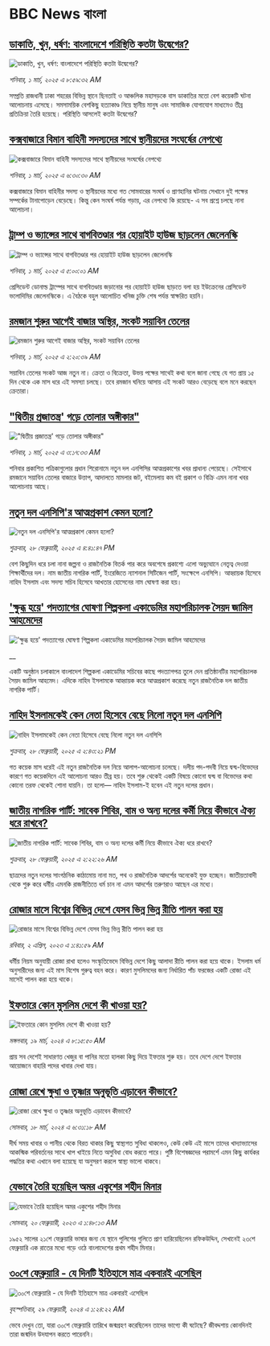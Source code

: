 # BBC News বাংলা## [ডাকাতি, খুন, ধর্ষণ: বাংলাদেশে পরিস্থিতি কতটা উদ্বেগের?](https://www.bbc.com/bengali/articles/clydd41w2wro?at_campaign=githubrss)![ডাকাতি, খুন, ধর্ষণ: বাংলাদেশে পরিস্থিতি কতটা উদ্বেগের?](https://ichef.bbci.co.uk/ace/standard/240/cpsprodpb/38d6/live/34b2f240-f531-11ef-896e-d7e7fb1719a4.jpg)_শনিবার, ১ মার্চ, ২০২৫ এ ৮:৫৯:৩২ AM_সম্প্রতি রাজধানী ঢাকা শহরের বিভিন্ন স্থানে ছিনতাই ও আঞ্চলিক মহাসড়কে বাস ডাকাতির মতো বেশ কয়েকটি ঘটনা আলোচনায় এসেছে। সমসাময়িক বেশকিছু হত্যাকাণ্ড নিয়ে স্থানীয় মানুষ এবং সামাজিক যোগাযোগ মাধ্যমেও তীব্র প্রতিক্রিয়া তৈরি হয়েছে। পরিস্থিতি আসলেই কতটা উদ্বেগের?## [কক্সবাজারে বিমান বাহিনী সদস্যদের সাথে স্থানীয়দের সংঘর্ষের নেপথ্যে](https://www.bbc.com/bengali/articles/c62zzyjz1p3o?at_campaign=githubrss)![কক্সবাজারে বিমান বাহিনী সদস্যদের সাথে স্থানীয়দের সংঘর্ষের নেপথ্যে](https://ichef.bbci.co.uk/ace/standard/240/cpsprodpb/9aeb/live/203f85c0-f5be-11ef-9e61-71ee71f26eb1.png)_শনিবার, ১ মার্চ, ২০২৫ এ ৬:৩০:৩০ AM_কক্সবাজারে বিমান বাহিনীর সদস্য ও স্থানীয়দের মধ্যে গত সোমবারের সংঘর্ষ ও প্রাণহানির ঘটনায় সেখানে দুই পক্ষের সম্পর্কের টানাপোড়েন বেড়েছে। কিন্তু কেন সংঘর্ষ পর্যন্ত গড়ায়, এর নেপথ্যে কি রয়েছে- এ সব প্রশ্নে চলছে নানা আলোচনা।## [ট্রাম্প ও ভ্যান্সের সাথে বাগবিতণ্ডার পর হোয়াইট হাউজ ছাড়লেন জেলেনস্কি](https://www.bbc.com/bengali/articles/c757d3zlpwno?at_campaign=githubrss)![ট্রাম্প ও ভ্যান্সের সাথে বাগবিতণ্ডার পর হোয়াইট হাউজ ছাড়লেন জেলেনস্কি](https://ichef.bbci.co.uk/ace/standard/240/cpsprodpb/644c/live/0602d770-f654-11ef-bf55-99cc7bf43b47.jpg)_শনিবার, ১ মার্চ, ২০২৫ এ ৫:০০:০১ AM_প্রেসিডেন্ট ডোনাল্ড ট্রাম্পের সাথে বাগবিতণ্ডায় জড়ানোর পর হোয়াইট হাউজ ছাড়তে বলা হয় ইউক্রেনের প্রেসিডেন্ট ভলোদিমির জেলেনস্কিকে। এ বৈঠকে বহুল আলোচিত খনিজ চুক্তি শেষ পর্যন্ত স্বাক্ষরিত হয়নি।## [রমজান শুরুর আগেই বাজার অস্থির, সংকট সয়াবিন তেলের](https://www.bbc.com/bengali/articles/c39vvev8334o?at_campaign=githubrss)![রমজান শুরুর আগেই বাজার অস্থির, সংকট সয়াবিন তেলের](https://ichef.bbci.co.uk/ace/standard/240/cpsprodpb/a1b2/live/e2475b10-f5ce-11ef-85ee-0589f92b739a.jpg)_শনিবার, ১ মার্চ, ২০২৫ এ ২:২০:৩৯ AM_সয়াবিন তেলের সংকট আজ নতুন না। ক্রেতা ও বিক্রেতা, উভয় পক্ষের সাথেই কথা বলে জানা গেছে যে গত প্রায় ১৫ দিন থেকে এক মাস ধরে এই সমস্যা চলছে। তবে রমজান ঘনিয়ে আসায় এই সংকট আরও বেড়েছে বলে মনে করছেন ক্রেতারা।## ["দ্বিতীয় প্রজাতন্ত্র' গড়ে তোলার অঙ্গীকার"](https://www.bbc.com/bengali/articles/cgm181nzpxdo?at_campaign=githubrss)!["দ্বিতীয় প্রজাতন্ত্র' গড়ে তোলার অঙ্গীকার"](https://ichef.bbci.co.uk/ace/standard/240/cpsprodpb/12d8/live/cbfd7420-f64b-11ef-977e-11bb9a334d5b.jpg)_শনিবার, ১ মার্চ, ২০২৫ এ ৩:১৭:৩৩ AM_শনিবার প্রকাশিত পত্রিকাগুলোর প্রধান শিরোনামে নতুন দল এনপিসির আত্মপ্রকাশের খবর প্রাধান্য পেয়েছে। সেইসাথে রমজানে সয়াবিন তেলের বাজারে উত্তাপ, আদালতে মামলার জট, বইমেলায় কম বই প্রকাশ ও বিক্রি এমন নানা খবর আলোচনায় আছে।## [নতুন দল এনসিপি'র আত্মপ্রকাশ কেমন হলো?](https://www.bbc.com/bengali/articles/cwyjjygwv1zo?at_campaign=githubrss)![নতুন দল এনসিপি'র আত্মপ্রকাশ কেমন হলো?](https://ichef.bbci.co.uk/ace/standard/240/cpsprodpb/4fbe/live/4d00bbd0-f5ee-11ef-896e-d7e7fb1719a4.jpg)_শুক্রবার, ২৮ ফেব্রুয়ারী, ২০২৫ এ ৪:৪১:৪৭ PM_বেশ কিছুদিন ধরে চলা নানা জল্পনা ও রাজনৈতিক বিতর্ক পার করে অবশেষে প্রকাশ্যে এলো অভ্যুত্থানে নেতৃত্ব দেওয়া শিক্ষার্থীদের দল। নাম জাতীয় নাগরিক পার্টি, ইংরেজিতে ন্যাশনাল সিটিজেন পার্টি, সংক্ষেপে এনসিপি। আহ্বায়ক হিসেবে নাহিদ ইসলাম এবং সদস্য সচিব হিসেবে আখতার হোসেনের নাম ঘোষণা করা হয়।## ['ক্ষুব্ধ হয়ে' পদত্যাগের ঘোষণা শিল্পকলা একাডেমির মহাপরিচালক সৈয়দ জামিল আহমেদের](https://www.bbc.co.uk/bengali/live/c8e7739639pt?at_campaign=githubrss)!['ক্ষুব্ধ হয়ে' পদত্যাগের ঘোষণা শিল্পকলা একাডেমির মহাপরিচালক সৈয়দ জামিল আহমেদের](https://ichef.bbci.co.uk/ace/standard/240/cpsprodpb/a179/live/b666f630-f5ed-11ef-8c03-7dfdbeeb2526.jpg)__একটি অনুষ্ঠান চলাকালে বাংলাদেশ শিল্পকলা একাডেমির সচিবের কাছে পদত্যাগপত্র তুলে দেন প্রতিষ্ঠানটির মহাপরিচালক সৈয়দ জামিল আহমেদ। এদিকে নাহিদ ইসলামকে আহ্বায়ক করে আত্মপ্রকাশ করেছে নতুন রাজনৈতিক দল জাতীয় নাগরিক পার্টি।## [নাহিদ ইসলামকেই কেন নেতা হিসেবে বেছে নিলো নতুন দল এনসিপি](https://www.bbc.com/bengali/articles/c62zzq1p793o?at_campaign=githubrss)![নাহিদ ইসলামকেই কেন নেতা হিসেবে বেছে নিলো নতুন দল এনসিপি](https://ichef.bbci.co.uk/ace/standard/240/cpsprodpb/e1da/live/06892440-f5ed-11ef-86a6-15c2bb2c0119.jpg)_শুক্রবার, ২৮ ফেব্রুয়ারী, ২০২৫ এ ২:৪৩:২১ PM_গত কয়েক মাস ধরেই এই নতুন রাজনৈতিক দল নিয়ে আলাপ-আলোচনা চলেছে। দলীয় পদ-পদবী নিয়ে দ্বন্দ্ব-বিভেদের কারণে গত কয়েকদিনে এই আলোচনা আরও তীব্র হয়। তবে শুরু থেকেই একটি বিষয়ে কোনো দ্বন্দ্ব বা বিভেদের কথা কোনো তরফ থেকেই শোনা যায়নি। তা হলো— নাহিদ ইসলাম-ই হবেন এই নতুন দলের প্রধান।## [জাতীয় নাগরিক পার্টি: সাবেক শিবির, বাম ও অন্য দলের কর্মী নিয়ে কীভাবে ঐক্য ধরে রাখবে?](https://www.bbc.com/bengali/articles/cr7229gxkxjo?at_campaign=githubrss)![জাতীয় নাগরিক পার্টি: সাবেক শিবির, বাম ও অন্য দলের কর্মী নিয়ে কীভাবে ঐক্য ধরে রাখবে?](https://ichef.bbci.co.uk/ace/standard/240/cpsprodpb/dd17/live/14f90280-f510-11ef-896e-d7e7fb1719a4.jpg)_শুক্রবার, ২৮ ফেব্রুয়ারী, ২০২৫ এ ২:২২:২৬ AM_ছাত্রদের নতুন দলের সাংগঠনিক কাঠামোয় নানা মত, পথ ও রাজনৈতিক আদর্শের অনেকেই যুক্ত হচ্ছেন। জাতীয়তাবাদী থেকে শুরু করে ধর্মীয় এমনকি রাজনীতিতে ধর্ম চান না এমন আদর্শের তরুণরাও আছেন এর মধ্যে।## [রোজার মাসে  বিশ্বের বিভিন্ন দেশে যেসব ভিন্ন ভিন্ন রীতি পালন করা হয়](https://www.bbc.com/bengali/articles/c51q0pxv669o?at_campaign=githubrss)![রোজার মাসে  বিশ্বের বিভিন্ন দেশে যেসব ভিন্ন ভিন্ন রীতি পালন করা হয়](https://ichef.bbci.co.uk/ace/standard/240/cpsprodpb/38f7/live/fd6db5a0-cfb1-11ed-be2e-754a65c11505.jpg)_রবিবার, ২ এপ্রিল, ২০২৩ এ ১:৪১:৫৯ AM_ধর্মীয় নিয়ম অনুযায়ী রোজা রাখা হলেও সংস্কৃতিভেদে বিভিন্ন দেশে কিছু আলাদা রীতি পালন করা হয়ে থাকে। ইসলাম ধর্ম অনুসারীদের জন্য এই মাস বিশেষ গুরুত্ব বহন করে। কারণ মুসলিমদের জন্য নির্ধারিত পাঁচ ফরজের একটি রোজা এই মাসেই পালন করা হয়ে থাকে।## [ইফতারে কোন মুসলিম দেশে  কী খাওয়া হয়?](https://www.bbc.com/bengali/articles/cw9zr55x3jxo?at_campaign=githubrss)![ইফতারে কোন মুসলিম দেশে  কী খাওয়া হয়?](https://ichef.bbci.co.uk/ace/standard/240/cpsprodpb/acbc/live/8a77efd0-e5a3-11ee-8ab8-550549f9d4e0.jpg)_মঙ্গলবার, ১৯ মার্চ, ২০২৪ এ ৮:১৫:৫০ AM_প্রায় সব দেশেই সাধারণত খেজুর বা পানির মতো হালকা কিছু দিয়ে ইফতার শুরু হয়। তবে দেশে দেশে ইফতার আয়োজনে বাহারি পদের খাবার দেখা যায়।## [রোজা রেখে ক্ষুধা ও তৃষ্ণার অনুভূতি এড়াবেন কীভাবে? ](https://www.bbc.com/bengali/articles/cz4z9z0v375o?at_campaign=githubrss)![রোজা রেখে ক্ষুধা ও তৃষ্ণার অনুভূতি এড়াবেন কীভাবে? ](https://ichef.bbci.co.uk/ace/standard/240/cpsprodpb/b11a/live/74c16160-e050-11ee-9410-0f893255c2a0.jpg)_সোমবার, ১৮ মার্চ, ২০২৪ এ ৬:৩১:১৮ AM_দীর্ঘ সময় খাবার ও পানীয় থেকে বিরত থাকার কিছু স্বাস্থ্যগত সুবিধা থাকলেও, কেউ কেউ এই মাসে তাদের খাদ্যাভ্যাসের আকস্মিক পরিবর্তনের সাথে খাপ খাইয়ে নিতে অসুবিধা বোধ করতে পারে। পুষ্টি বিশেষজ্ঞদের পরামর্শে এমন কিছু কার্যকর পদ্ধতির কথা এখানে বলা হয়েছে যা অনুসরণ করলে স্বাস্থ্য ভালো থাকবে।## [যেভাবে তৈরি হয়েছিল অমর একুশের শহীদ মিনার](https://www.bbc.com/bengali/news-55642678?at_campaign=githubrss)![যেভাবে তৈরি হয়েছিল অমর একুশের শহীদ মিনার](https://ichef.bbci.co.uk/ace/standard/240/cpsprodpb/73B2/production/_128681692_gettyimages-170501556.jpg)_সোমবার, ২০ ফেব্রুয়ারী, ২০২৩ এ ১:৪৮:১৩ AM_১৯৫২ সালের ২১শে ফেব্রুয়ারি ভাষার জন্য যে স্থানে পুলিশের গুলিতে প্রাণ হারিয়েছিলেন রফিকউদ্দিন, সেখানেই ২৩শে ফেব্রুয়ারি এক রাতের মধ্যে গড়ে ওঠে বাংলাদেশের প্রথম শহীদ মিনার।## [৩০শে ফেব্রুয়ারি - যে দিনটি ইতিহাসে মাত্র একবারই এসেছিল](https://www.bbc.com/bengali/articles/cz4d70ql8pgo?at_campaign=githubrss)![৩০শে ফেব্রুয়ারি - যে দিনটি ইতিহাসে মাত্র একবারই এসেছিল](https://ichef.bbci.co.uk/ace/standard/240/cpsprodpb/3925/live/5c43f020-d62e-11ee-8f28-259790e80bba.jpg)_বৃহস্পতিবার, ২৯ ফেব্রুয়ারী, ২০২৪ এ ১:২৪:২২ AM_ভেবে দেখুন তো, যারা ৩০শে ফেব্রুয়ারি তারিখে জন্মগ্রহণ করেছিলেন তাদের ভাগ্যে কী ঘটেছে? জীবদ্দশায় কোনদিনই তারা জন্মদিন উদযাপন করতে পারেননি।